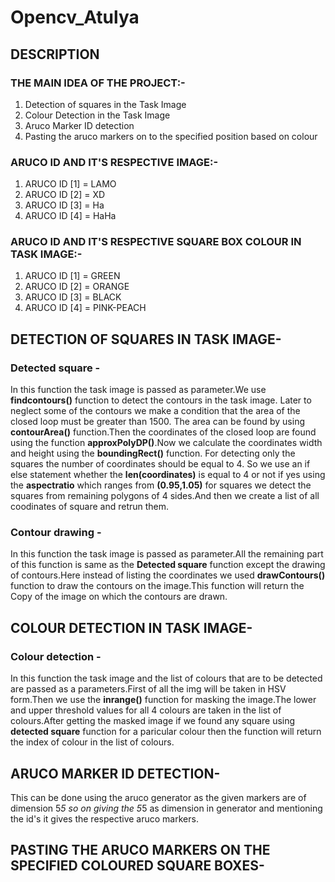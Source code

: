 # Opencv_Atulya

## **DESCRIPTION**

### THE MAIN IDEA OF THE PROJECT:-
1. Detection of squares in the Task Image
2. Colour Detection in the Task Image
3. Aruco Marker ID detection
4. Pasting the aruco markers on to the specified position based on colour

### ARUCO ID AND IT'S RESPECTIVE IMAGE:-
    
1. ARUCO ID [1] = LAMO
2. ARUCO ID [2] = XD
3. ARUCO ID [3] = Ha
4. ARUCO ID [4] = HaHa
   
### ARUCO ID AND IT'S RESPECTIVE SQUARE BOX COLOUR IN TASK IMAGE:-

1. ARUCO ID [1] = GREEN
2. ARUCO ID [2] = ORANGE
3. ARUCO ID [3] = BLACK
4. ARUCO ID [4] = PINK-PEACH

## DETECTION OF SQUARES IN TASK IMAGE-

  ### Detected square -
  
In this function the task image is passed as parameter.We use **findcontours()** function to detect the contours in the task image. Later to neglect some of the contours we    make a condition that the area of the closed loop must be greater than 1500. The area can be found by using **contourArea()** function.Then the coordinates of the    closed loop are found using the function **approxPolyDP()**.Now we calculate the coordinates width and height using the **boundingRect()** function. For detecting only the squares the number of coordinates should be equal to 4. So we use an if else statement whether the **len(coordinates)** is equal to 4 or not if yes using    the **aspectratio** which ranges from **(0.95,1.05)** for squares we detect the squares from remaining polygons of 4 sides.And then we create a list of all         coodinates of square and retrun them.

 ### Contour drawing -
 
 In this function the task image is passed as parameter.All the remaining part of this function is same as the **Detected square** function except the drawing of contours.Here instead of listing the coordinates we used **drawContours()** function to draw the contours on the image.This function will return the Copy of the image on which the contours are drawn.
 

## COLOUR DETECTION IN TASK IMAGE-

  ### Colour detection -
  
  In this function the task image and the list of colours that are to be detected are passed as a parameters.First of all the img will be taken in HSV form.Then we use the **inrange()** function for masking the image.The lower and upper threshold values for all 4 colours are taken in the list of colours.After getting the masked image if we found any square using **detected square** function for a paricular colour then the function will return the index of colour in the list of colours. 

## ARUCO MARKER ID DETECTION-
  
  This can be done using the aruco generator as the given markers are of dimension 5*5 so on giving the 5*5 as dimension in generator and mentioning the id's it gives the respective aruco markers.

## PASTING THE ARUCO MARKERS ON THE SPECIFIED COLOURED SQUARE BOXES-



